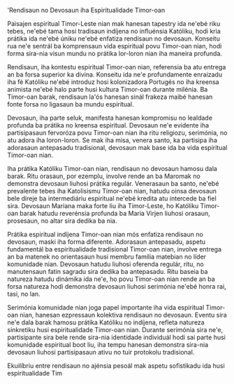 'Rendisaun no Devosaun iha Espiritualidade Timor-oan

Paisajen espiritual Timor-Leste nian mak hanesan tapestry ida ne'ebé riku tebes, ne'ebé tama hosi tradisaun indíjena no influénsia Katóliku, hodi kria prátika ida ne'ebé úniku ne'ebé enfatiza rendisaun no devosaun. Konseitu rua ne'e sentrál ba komprensaun vida espiritual povu Timor-oan nian, hodi forma sira-nia visun mundu no prátika lor-loron nian iha maneira profunda.

Rendisaun, iha kontestu espiritual Timor-oan nian, referensia ba atu entrega an ba forsa superior ka divina. Konseitu ida ne'e profundamente enraizadu iha fé Katóliku ne'ebé introduz hosi kolonizadora Portugés no iha kreensa animista ne'ebé halo parte husi kultura Timor-oan durante milénia. Ba Timor-oan barak, rendisaun la'ós hanesan sinál frakeza maibé hanesan fonte forsa no ligasaun ba mundu espiritual.

Devosaun, iha parte seluk, manifesta hanesan kompromisu no lealdade profunda ba prátika no kreensa espiritual. Devosaun ne'e evidente iha partisipasaun fervoróza povu Timor-oan nian iha ritu religiozu, serimónia, no atu adora iha loron-loron. Se mak iha misa, venera santo, ka partisipa iha adorasaun antepasadu tradisional, devosaun mak base ida ba vida espiritual Timor-oan nian.

Iha prátika Katóliku Timor-oan nian, rendisaun no devosaun hamosu dala barak. Ritu orasaun, por ezemplu, involve rende an ba Maromak no demonstra devosaun liuhosi prátika regulár. Venerasaun ba santo, ne'ebé prevalente tebes iha Katolisismu Timor-oan nian, hatudu oinsa devosaun bele direje ba intermediáriu espiritual ne'ebé kredita atu intercede ba fiel sira. Devosaun Mariana maka forte liu iha Timor-Leste, ho Katóliku Timor-oan barak hatudu reverénsia profunda ba Maria Virjen liuhosi orasaun, prosesaun, no altar sira dedika ba nia.

Prátika espiritual indíjena Timor-oan nian mós enfatiza rendisaun no devosaun, maski iha forma diferente. Adorasaun antepasadu, aspetu fundamentál ba espiritualidade tradisional Timor-oan nian, involve entrega an ba matenek no orientasaun husi membru família matebian no líder komunidade nian. Devosaun hatudu liuhosi oferenda regulár, ritu, no manutensaun fatin sagradu sira dedika ba antepasadu. Ritu baseia ba natureza hatudu dinámika ida ne'e, ho povu Timor-oan nian rende an ba forsa natureza hodi demonstra devosaun liuhosi serimónia ne'ebé honra rai, tasi, no lan.

Serimónia komunidade nian joga papel importante iha vida espiritual Timor-oan nian, hanesan ezpressaun kolektiva rendisaun no devosaun. Eventu sira ne'e dala barak hamosu prátika Katóliku no indíjena, refleta natureza sinkretiku husi espiritualidade Timor-oan nian. Durante serimónia sira ne'e, partisipante sira bele rende sira-nia identidade individuál hodi sai parte husi komunidade espiritual boot liu, iha tempu hanesan demonstra sira-nia devosaun liuhosi partisipasaun ativu no tuir protokolu tradisional.

Ekuilíbriu entre rendisaun no ajénsia pesoál mak aspetu sofistikadu ida husi espiritualidade Tim